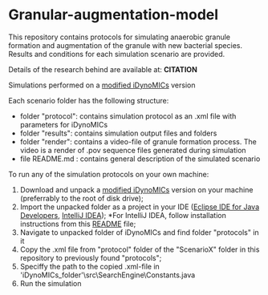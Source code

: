 # Granular-augmentation-model

This repository contains protocols for simulating anaerobic granule formation and augmentation of the granule with new bacterial species. Results and conditions for each simulation scenario are provided. 

Details of the research behind are available at: **CITATION**

Simulations performed on a [modified iDynoMICs](https://github.com/adoloman/Modified-iDynoMICs-for-augmentation-model) version 

Each scenario folder has the following structure: 
- folder "protocol": contains simulation protocol as an .xml file with parameters for iDynoMICs
- folder "results": contains simulation output files and folders 
- folder "render": contains a video-file of granule formation process. The video is a render of .pov sequence files generated during simulation 
- file README.md : contains general description of the simulated scenario 

To run any of the simulation protocols on your own machine:  

1. Download and unpack a [modified iDynoMICs](https://github.com/adoloman/Modified-iDynoMICs-for-augmentation-model) version on your machine (preferrably to the root of disk drive);
2. Import the unpacked folder as a project in your IDE ([Eclipse IDE for Java Developers](https://www.eclipse.org/downloads/packages/release/2018-12/r/eclipse-ide-java-developers), [IntelliJ IDEA](https://www.jetbrains.com/idea/download/));
*For IntelliJ IDEA, follow installation instructions from this [README](https://github.com/adoloman/Modified-iDynoMICs-for-augmentation-model/blob/master/IntelliJ_instructions.md) file;
3. Navigate to unpacked folder of iDynoMICs and find folder "protocols" in it
4. Copy the .xml file from "protocol" folder of the "ScenarioX" folder in this repository to previously found "protocols";
5. Speciffy the path to the copied .xml-file in 'iDynoMICs_folder'\src\SearchEngine\Constants.java
6. Run the simulation

